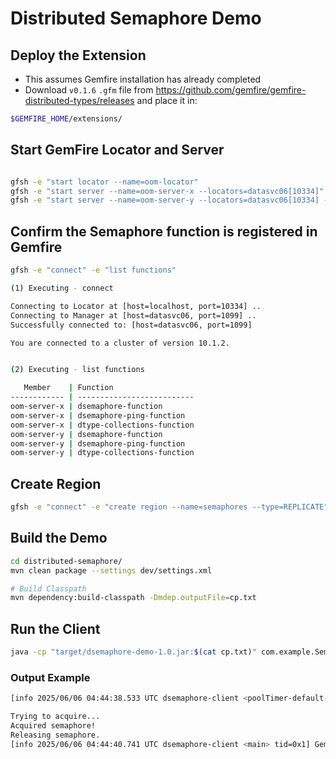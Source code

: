 # Distributed Semaphore Demo

## Deploy the Extension

- This assumes Gemfire installation has already completed
- Download `v0.1.6` `.gfm` file from https://github.com/gemfire/gemfire-distributed-types/releases and place it in:

```bash
$GEMFIRE_HOME/extensions/
```

## Start GemFire Locator and Server

```bash

gfsh -e "start locator --name=oom-locator"
gfsh -e "start server --name=oom-server-x --locators=datasvc06[10334]"
gfsh -e "start server --name=oom-server-y --locators=datasvc06[10334] --server-port=40405"
```

## Confirm the Semaphore function is registered in Gemfire

```bash
gfsh -e "connect" -e "list functions"

(1) Executing - connect

Connecting to Locator at [host=localhost, port=10334] ..
Connecting to Manager at [host=datasvc06, port=1099] ..
Successfully connected to: [host=datasvc06, port=1099]

You are connected to a cluster of version 10.1.2.


(2) Executing - list functions

   Member    | Function
------------ | --------------------------
oom-server-x | dsemaphore-function
oom-server-x | dsemaphore-ping-function
oom-server-x | dtype-collections-function
oom-server-y | dsemaphore-function
oom-server-y | dsemaphore-ping-function
oom-server-y | dtype-collections-function
```

## Create Region

```bash
gfsh -e "connect" -e "create region --name=semaphores --type=REPLICATE"
```

## Build the Demo

```bash
cd distributed-semaphore/
mvn clean package --settings dev/settings.xml

# Build Classpath
mvn dependency:build-classpath -Dmdep.outputFile=cp.txt
```

## Run the Client

```bash
java -cp "target/dsemaphore-demo-1.0.jar:$(cat cp.txt)" com.example.SemaphoreClient
```

### Output Example

```bash
[info 2025/06/06 04:44:38.533 UTC dsemaphore-client <poolTimer-default-2> tid=0x1d] Updating membership port.  Port changed from 0 to 40944.  ID is now datasvc06(dsemaphore-client:696852:loner):0:3c238e43:dsemaphore-client

Trying to acquire...
Acquired semaphore!
Releasing semaphore.
[info 2025/06/06 04:44:40.741 UTC dsemaphore-client <main> tid=0x1] GemFireCache[id = 31366484; isClosing = true; isShutDownAll = false; created = Fri Jun 06 04:44:38 UTC 2025; server = false; copyOnRead = false; lockLease = 120; lockTimeout = 60]: Now closing.

```